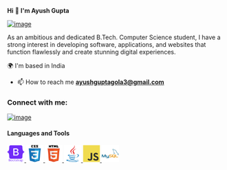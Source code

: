 ****Hi**** 👋 ****I'm Ayush Gupta****

[![image](https://github.com/Ayushgupta015/Ayushgupta015/assets/132714587/c98bb556-0403-4b46-a30e-8cf4cfe92b05)
](url)

As an ambitious and dedicated B.Tech. Computer Science student, I have a strong interest in developing software, applications, and websites that function flawlessly and create stunning digital experiences.

🌍 I'm based in India
- 📫 How to reach me **ayushguptagola3@gmail.com**

<h3 align="left">Connect with me:</h3>
<p align="left">
</p>




[![image](https://github.com/Ayushgupta015/Ayushgupta015/assets/132714587/76f7b6d4-617d-4ed0-9bbd-9f18a17f2c52)
](url)


<h4 align="left">Languages and Tools</h4>
<p align="left"> <a href="https://getbootstrap.com" target="_blank" rel="noreferrer"> <img src="https://raw.githubusercontent.com/devicons/devicon/master/icons/bootstrap/bootstrap-plain-wordmark.svg" alt="bootstrap" width="40" height="40"/> </a> <a href="https://www.w3schools.com/css/" target="_blank" rel="noreferrer"> <img src="https://raw.githubusercontent.com/devicons/devicon/master/icons/css3/css3-original-wordmark.svg" alt="css3" width="40" height="40"/> </a> <a href="https://www.w3.org/html/" target="_blank" rel="noreferrer"> <img src="https://raw.githubusercontent.com/devicons/devicon/master/icons/html5/html5-original-wordmark.svg" alt="html5" width="40" height="40"/> </a> <a href="https://www.java.com" target="_blank" rel="noreferrer"> <img src="https://raw.githubusercontent.com/devicons/devicon/master/icons/java/java-original.svg" alt="java" width="40" height="40"/> </a> <a href="https://developer.mozilla.org/en-US/docs/Web/JavaScript" target="_blank" rel="noreferrer"> <img src="https://raw.githubusercontent.com/devicons/devicon/master/icons/javascript/javascript-original.svg" alt="javascript" width="40" height="40"/> </a> <a href="https://www.mysql.com/" target="_blank" rel="noreferrer"> <img src="https://raw.githubusercontent.com/devicons/devicon/master/icons/mysql/mysql-original-wordmark.svg" alt="mysql" width="40" height="40"/> </a> </p>


